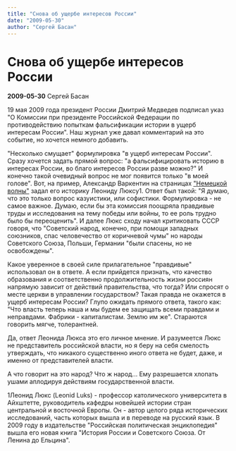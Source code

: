 ```yaml
---
title: "Снова об ущербе интересов России"
date: "2009-05-30"
author: "Сергей Басан"
---
```


# Снова об ущербе интересов России

**2009-05-30** Сергей Басан

19 мая 2009 года президент России Дмитрий Медведев подписал указ "О Комиссии при президенте Российской Федерации по противодействию попыткам фальсификации истории в ущерб интересам России". Наш журнал уже давал комментарий на это событие, но хочется немного добавить.

"Несколько смущает" формулировка "в ущерб интересам России". Сразу хочется задать прямой вопрос: "а фальсифицировать историю в интересах России, во благо интересов России разве можно?" И конечно такой очевидный вопрос не мог появится только "в моей голове". Вот, на пример, Александр Варкентин на страницах ["Немецкой волны"](http://www.dw-world.de/dw/article/0,,4287922,00.html) задал его историку Леониду Люксу1. Ответ был такой: "Я думаю, что это только вопрос казуистики, или софистики. Формулировка - не самое важное. Думаю, если бы эта комиссия поощряла правдивые труды и исследования на тему победы или войны, то ее роль трудно было бы переоценить". И далее Люкс сходу начал критиковать СССР говоря, что "Советский народ, конечно, при помощи западных союзников, спас человечество от коричневой чумы" но народы Советского Союза, Польши, Германии "были спасены, но не освобождены".

Какое уверенное в своей силе прилагательное "правдивые" использовал он в ответе. А если прийдется признать, что качество образования и соответственно продолжительность жизни россиян напрямую зависит от действий правительства, что тогда? Или спросят о месте церкви в управлении государством? Такая правда не окажется в ущерб интересам России? Глупо ожидать прямого ответа, такого как: "Что власть теперь наша и мы будем ее защищать всеми правдами и неправдами. Фабрики - капиталистам. Землю им же". Стараются говорить мягче, толерантней.

Да, ответ Леонида Люкса это его личное мнение. И разумеется Люкс не представитель российской власти, но я беру на себя смелость утверждать, что никакого существенно иного ответа не будет, даже, и именно от представителей власти.

А что говорит на это народ? Что ж народ... Ему разрешается хлопать ушами аплодируя действиям государственной власти.

1Леонид Люкс (Leonid Luks) - профессор католического университета в Айхштетте, руководитель кафедры новейшей истории стран центральной и восточной Европы. Он - автор целого ряда исторических исследований, часть которых вышла и в переводе на русский язык. В 2009 году в издательстве "Российская политическая энциклопедия" вышла его новая книга "История России и Советского Союза. От Ленина до Ельцина".